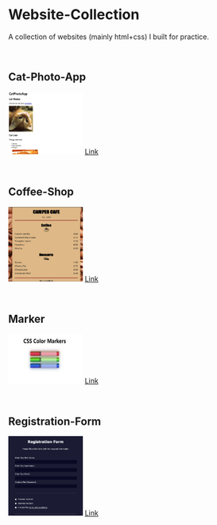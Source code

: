 # Website-Collection

A collection of websites (mainly html+css) I built for practice.

<br />

## Cat-Photo-App
[<img src="./cat-photo-app/cat-photo-app.jpg" width="150" height="125">](https://wenbin1354.github.io/Website-Collection/cat-photo-app/cat-photo-app.html)
[Link](https://wenbin1354.github.io/Website-Collection/cat-photo-app/cat-photo-app.html)

<br />

## Coffee-Shop
[<img src="./coffee-shop/coffee-shop.jpg" width="150" height="150">](https://wenbin1354.github.io/Website-Collection/coffee-shop/coffee-shop.html)
[Link](https://wenbin1354.github.io/Website-Collection/coffee-shop/coffee-shop.html)

<br />

## Marker
[<img src="./marker/marker.jpg" width="150" height="100">](https://wenbin1354.github.io/Website-Collection/marker/marker.html)
[Link](https://wenbin1354.github.io/Website-Collection/marker/marker.html)

<br />

## Registration-Form
[<img src="./registration-form/registration-form.jpg" width="150" height="160">](https://wenbin1354.github.io/Website-Collection/registration-form/registration-form.html)
[Link](https://wenbin1354.github.io/Website-Collection/registration-form/registration-form.html)